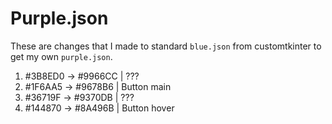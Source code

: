 # Purple.json

These are changes that I made to standard `blue.json` from customtkinter to get my own `purple.json`.

1. #3B8ED0 -> #9966CC | ???
2. #1F6AA5 -> #9678B6 | Button main
3. #36719F -> #9370DB | ???
4. #144870 -> #8A496B | Button hover
